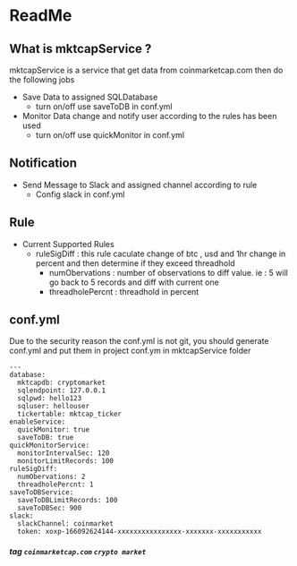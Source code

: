 # ReadMe

## What is mktcapService ?

mktcapService is a service that get data from coinmarketcap.com then do the following jobs

* Save Data to assigned SQLDatabase
  * turn on/off use saveToDB in conf.yml
* Monitor Data change and notify user according to the rules has been used
  * turn on/off use quickMonitor in conf.yml

## Notification

* Send Message to Slack and assigned channel according to rule
  * Config slack in conf.yml

## Rule

* Current Supported Rules
  * ruleSigDiff : this rule caculate change of btc , usd and 1hr change in percent and then determine if they exceed threadhold
    * numObervations : number of observations to diff value. ie : 5 will go back to 5 records and diff with current one
    * threadholePercnt : threadhold in percent

## conf.yml

Due to the security reason the conf.yml is not git, you should generate conf.yml and put them in project
conf.ym in mktcapService folder

```
---
database:
  mktcapdb: cryptomarket
  sqlendpoint: 127.0.0.1
  sqlpwd: hello123
  sqluser: hellouser
  tickertable: mktcap_ticker
enableService:
  quickMonitor: true
  saveToDB: true
quickMonitorService:
  monitorIntervalSec: 120
  monitorLimitRecords: 100
ruleSigDiff:
  numObervations: 2
  threadholePercnt: 1
saveToDBService:
  saveToDBLimitRecords: 100
  saveToDBSec: 900
slack:
  slackChannel: coinmarket
  token: xoxp-166092624144-xxxxxxxxxxxxxxxx-xxxxxxx-xxxxxxxxxxx
```

##### tag `coinmarketcap.com` `crypto market`
